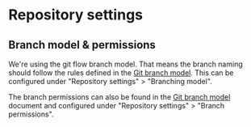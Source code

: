 # Repository settings

## Branch model & permissions

We're using the git flow branch model. That means the branch naming should follow the rules defined in the [Git branch model](https://roxmedia.atlassian.net/wiki/spaces/DEV/pages/11010102/Git+branch+model). This can be configured under "Repository settings" > "Branching model".

The branch permissions can also be found in the [Git branch model](https://roxmedia.atlassian.net/wiki/spaces/DEV/pages/11010102/Git+branch+model) document and configured under "Repository settings" > "Branch permissions".
